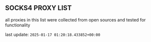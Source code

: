 ## SOCKS4 PROXY LIST

all proxies in this list were collected from open sources and tested for functionality

last update: `2025-01-17 01:20:18.433852+00:00`